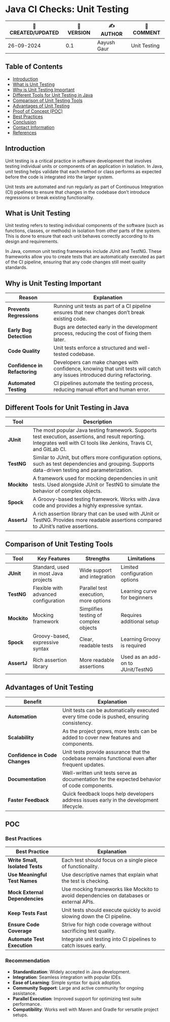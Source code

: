 # Java CI Checks: Unit Testing

| 📅 CREATED/UPDATED | 📌 VERSION | ✍️ AUTHOR    | 📝 COMMENT                     |
|--------------------|------------|--------------|--------------------------------|
| 26-09-2024         | 0.1       | Aayush Gaur  |      Unit Testing         |

## Table of Contents
- [Introduction](#introduction)
- [What is Unit Testing](#what-is-unit-testing)
- [Why is Unit Testing Important](#why-is-unit-testing-important)
- [Different Tools for Unit Testing in Java](#different-tools-for-unit-testing-in-java)
- [Comparison of Unit Testing Tools](#comparison-of-unit-testing-tools)
- [Advantages of Unit Testing](#advantages-of-unit-testing)
- [Proof of Concept (POC)](#proof-of-concept-poc)
- [Best Practices](#best-practices)
- [Conclusion](#conclusion)
- [Contact Information](#contact-information)
- [References](#references)


## Introduction
Unit testing is a critical practice in software development that involves testing individual units or components of an application in isolation. In Java, unit testing helps validate that each method or class performs as expected before the code is integrated into the larger system.

Unit tests are automated and run regularly as part of Continuous Integration (CI) pipelines to ensure that changes in the codebase don’t introduce regressions or break existing functionality.

## What is Unit Testing
Unit testing refers to testing individual components of the software (such as functions, classes, or methods) in isolation from other parts of the system. This is done to ensure that each unit behaves correctly according to its design and requirements.

In Java, common unit testing frameworks include JUnit and TestNG. These frameworks allow you to create tests that are automatically executed as part of the CI pipeline, ensuring that any code changes still meet quality standards.

## Why is Unit Testing Important
| **Reason**                   | **Explanation**                                                                                  |
|------------------------------|--------------------------------------------------------------------------------------------------|
| **Prevents Regressions**      | Running unit tests as part of a CI pipeline ensures that new changes don’t break existing code.   |
| **Early Bug Detection**       | Bugs are detected early in the development process, reducing the cost of fixing them later.       |
| **Code Quality**              | Unit tests enforce a structured and well-tested codebase.                                         |
| **Confidence in Refactoring** | Developers can make changes with confidence, knowing that unit tests will catch any issues introduced during refactoring. |
| **Automated Testing**         | CI pipelines automate the testing process, reducing manual effort and human error.                |

## Different Tools for Unit Testing in Java
| **Tool**    | **Description**                                                                                                                                   |
|-------------|---------------------------------------------------------------------------------------------------------------------------------------------------|
| **JUnit**   | The most popular Java testing framework. Supports test execution, assertions, and result reporting. Integrates well with CI tools like Jenkins, Travis CI, and GitLab CI.                |
| **TestNG**  | Similar to JUnit, but offers more configuration options, such as test dependencies and grouping. Supports data-driven testing and parameterization.                                      |
| **Mockito** | A framework used for mocking dependencies in unit tests. Used alongside JUnit or TestNG to simulate the behavior of complex objects.                                                   |
| **Spock**   | A Groovy-based testing framework. Works with Java code and provides a highly expressive syntax.                                                                                         |
| **AssertJ** | A rich assertion library that can be used with JUnit or TestNG. Provides more readable assertions compared to JUnit’s native assertions.                                                |

## Comparison of Unit Testing Tools
| **Tool**   | **Key Features**                         | **Strengths**                              | **Limitations**                          |
|------------|------------------------------------------|--------------------------------------------|------------------------------------------|
| **JUnit**  | Standard, used in most Java projects      | Wide support and integration               | Limited configuration options            |
| **TestNG** | Flexible with advanced configuration      | Parallel test execution, more options      | Learning curve for beginners             |
| **Mockito**| Mocking framework                        | Simplifies testing of complex objects      | Requires additional setup                |
| **Spock**  | Groovy-based, expressive syntax           | Clear, readable tests                      | Learning Groovy is required              |
| **AssertJ**| Rich assertion library                   | More readable assertions                   | Used as an add-on to JUnit/TestNG        |

## Advantages of Unit Testing
| **Benefit**                  | **Explanation**                                                                                      |
|------------------------------|------------------------------------------------------------------------------------------------------|
| **Automation**               | Unit tests can be automatically executed every time code is pushed, ensuring consistency.             |
| **Scalability**              | As the project grows, more tests can be added to cover new features and components.                   |
| **Confidence in Code Changes**| Unit tests provide assurance that the codebase remains functional even after frequent updates.        |
| **Documentation**            | Well-written unit tests serve as documentation for the expected behavior of code components.          |
| **Faster Feedback**          | Quick feedback loops help developers address issues early in the development lifecycle.               |

## POC

### Best Practices
| **Best Practice**                | **Explanation**                                                                                                     |
|----------------------------------|---------------------------------------------------------------------------------------------------------------------|
| **Write Small, Isolated Tests**  | Each test should focus on a single piece of functionality.                                                           |
| **Use Meaningful Test Names**    | Use descriptive names that explain what the test is checking.                                                        |
| **Mock External Dependencies**   | Use mocking frameworks like Mockito to avoid dependencies on databases or external APIs.                             |
| **Keep Tests Fast**              | Unit tests should execute quickly to avoid slowing down the CI pipeline.                                             |
| **Ensure Code Coverage**         | Strive for high code coverage without sacrificing test quality.                                                      |
| **Automate Test Execution**      | Integrate unit testing into CI pipelines to catch issues early.                                                      |

### Recommendation
- **Standardization**: Widely accepted in Java development.
- **Integration**: Seamless integration with popular IDEs.
- **Ease of Learning**: Simple syntax for quick adoption.
- **Community Support**: Large and active community for ongoing assistance.
- **Parallel Execution**: Improved support for optimizing test suite performance.
- **Compatibility**: Works well with Maven and Gradle for versatile project setups.

